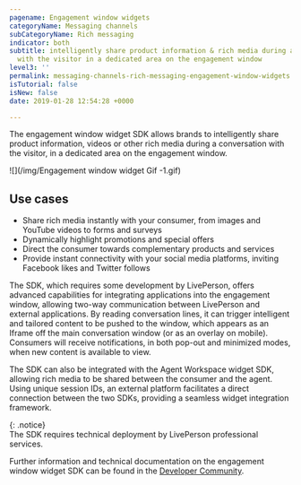 ```yaml
---
pagename: Engagement window widgets
categoryName: Messaging channels
subCategoryName: Rich messaging
indicator: both
subtitle: intelligently share product information & rich media during a conversation
  with the visitor in a dedicated area on the engagement window
level3: ''
permalink: messaging-channels-rich-messaging-engagement-window-widgets.html
isTutorial: false
isNew: false
date: 2019-01-28 12:54:28 +0000

---
```

The engagement window widget SDK allows brands to intelligently share product information, videos or other rich media during a conversation with the visitor, in a dedicated area on the engagement window.

![](/img/Engagement window widget Gif -1.gif)

## Use cases

* Share rich media instantly with your consumer, from images and YouTube videos to forms and surveys
* Dynamically highlight promotions and special offers
* Direct the consumer towards complementary products and services
* Provide instant connectivity with your social media platforms, inviting Facebook likes and Twitter follows

The SDK, which requires some development by LivePerson, offers advanced capabilities for integrating applications into the engagement window, allowing two-way communication between LivePerson and external applications. By reading conversation lines, it can trigger intelligent and tailored content to be pushed to the window, which appears as an Iframe off the main conversation window (or as an overlay on mobile). Consumers will receive notifications, in both pop-out and minimized modes, when new content is available to view.

The SDK can also be integrated with the Agent Workspace widget SDK, allowing rich media to be shared between the consumer and the agent. Using unique session IDs, an external platform facilitates a direct connection between the two SDKs, providing a seamless widget integration framework.

{: .notice}  
The SDK requires technical deployment by LivePerson professional services.

Further information and technical documentation on the engagement window widget SDK can be found in the [Developer Community](https://developers.liveperson.com/rt-interactions-window-sdk-overview.html). 